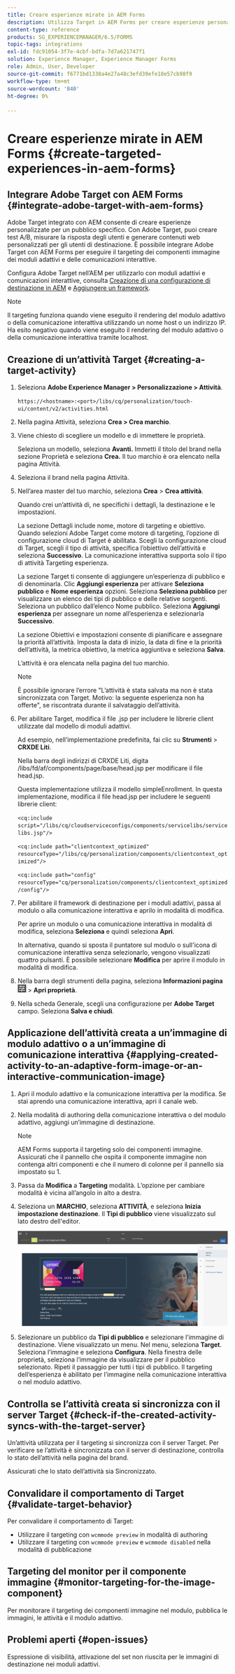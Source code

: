 ```yaml
---
title: Creare esperienze mirate in AEM Forms
description: Utilizza Target in AEM Forms per creare esperienze personalizzate per i clienti di destinazione.
content-type: reference
products: SG_EXPERIENCEMANAGER/6.5/FORMS
topic-tags: integrations
exl-id: fdc91054-3f7e-4cbf-bdfa-7d7a621747f1
solution: Experience Manager, Experience Manager Forms
role: Admin, User, Developer
source-git-commit: f6771bd1338a4e27a48c3efd39efe18e57cb98f9
workflow-type: tm+mt
source-wordcount: '840'
ht-degree: 0%

---
```


# Creare esperienze mirate in AEM Forms {#create-targeted-experiences-in-aem-forms}

## Integrare Adobe Target con AEM Forms {#integrate-adobe-target-with-aem-forms}

Adobe Target integrato con AEM consente di creare esperienze personalizzate per un pubblico specifico. Con Adobe Target, puoi creare test A/B, misurare la risposta degli utenti e generare contenuti web personalizzati per gli utenti di destinazione. È possibile integrare Adobe Target con AEM Forms per eseguire il targeting dei componenti immagine dei moduli adattivi e delle comunicazioni interattive.

Configura Adobe Target nell’AEM per utilizzarlo con moduli adattivi e comunicazioni interattive, consulta [Creazione di una configurazione di destinazione in AEM](/help/sites-administering/target.md) e [Aggiungere un framework](/help/sites-administering/target.md).

>[!NOTE]
>
>Il targeting funziona quando viene eseguito il rendering del modulo adattivo o della comunicazione interattiva utilizzando un nome host o un indirizzo IP. Ha esito negativo quando viene eseguito il rendering del modulo adattivo o della comunicazione interattiva tramite localhost.

## Creazione di un’attività Target {#creating-a-target-activity}

1. Seleziona **Adobe Experience Manager > Personalizzazione > Attività**.

   `https://<hostname>:<port>/libs/cq/personalization/touch-ui/content/v2/activities.html`

1. Nella pagina Attività, seleziona **Crea > Crea marchio**.
1. Viene chiesto di scegliere un modello e di immettere le proprietà.

   Seleziona un modello, seleziona **Avanti.** Immetti il titolo del brand nella sezione Proprietà e seleziona **Crea.**
Il tuo marchio è ora elencato nella pagina Attività.

1. Seleziona il brand nella pagina Attività.
1. Nell’area master del tuo marchio, seleziona **Crea** > **Crea attività**.

   Quando crei un’attività di, ne specifichi i dettagli, la destinazione e le impostazioni.

   La sezione Dettagli include nome, motore di targeting e obiettivo. Quando selezioni Adobe Target come motore di targeting, l’opzione di configurazione cloud di Target è abilitata. Scegli la configurazione cloud di Target, scegli il tipo di attività, specifica l’obiettivo dell’attività e seleziona **Successivo**. La comunicazione interattiva supporta solo il tipo di attività Targeting esperienza.

   La sezione Target ti consente di aggiungere un’esperienza di pubblico e di denominarla. Clic **Aggiungi esperienza** per attivare **Seleziona pubblico** e **Nome esperienza** opzioni. Seleziona **Seleziona pubblico** per visualizzare un elenco dei tipi di pubblico e delle relative sorgenti. Seleziona un pubblico dall’elenco Nome pubblico. Seleziona **Aggiungi esperienza** per assegnare un nome all’esperienza e selezionarla **Successivo**.

   La sezione Obiettivi e impostazioni consente di pianificare e assegnare la priorità all’attività. Imposta la data di inizio, la data di fine e la priorità dell’attività, la metrica obiettivo, la metrica aggiuntiva e seleziona **Salva**.

   L’attività è ora elencata nella pagina del tuo marchio.

   >[!NOTE]
   >
   >È possibile ignorare l’errore &quot;L’attività è stata salvata ma non è stata sincronizzata con Target. Motivo: la seguente esperienza non ha offerte&quot;, se riscontrata durante il salvataggio dell’attività.

1. Per abilitare Target, modifica il file .jsp per includere le librerie client utilizzate dal modello di moduli adattivi.

   Ad esempio, nell’implementazione predefinita, fai clic su **Strumenti** >  **CRXDE Liti**.

   Nella barra degli indirizzi di CRXDE Liti, digita /libs/fd/af/components/page/base/head.jsp per modificare il file head.jsp.

   Questa implementazione utilizza il modello simpleEnrollment. In questa implementazione, modifica il file head.jsp per includere le seguenti librerie client:

   `<cq:include script="/libs/cq/cloudserviceconfigs/components/servicelibs/servicelibs.jsp"/>`

   `<cq:include path="clientcontext_optimized" resourceType="/libs/cq/personalization/components/clientcontext_optimized"/>`

   `<cq:include path="config" resourceType="cq/personalization/components/clientcontext_optimized/config"/>`

1. Per abilitare il framework di destinazione per i moduli adattivi, passa al modulo o alla comunicazione interattiva e aprilo in modalità di modifica.

   Per aprire un modulo o una comunicazione interattiva in modalità di modifica, seleziona **Seleziona** e quindi seleziona **Apri**.

   In alternativa, quando si sposta il puntatore sul modulo o sull&#39;icona di comunicazione interattiva senza selezionarlo, vengono visualizzati quattro pulsanti. È possibile selezionare **Modifica** per aprire il modulo in modalità di modifica.

1. Nella barra degli strumenti della pagina, seleziona **Informazioni pagina** ![theme-options](assets/theme-options.png) > **Apri proprietà**.
1. Nella scheda Generale, scegli una configurazione per **Adobe Target** campo. Seleziona **Salva e chiudi**.

## Applicazione dell’attività creata a un’immagine di modulo adattivo o a un’immagine di comunicazione interattiva {#applying-created-activity-to-an-adaptive-form-image-or-an-interactive-communication-image}

1. Apri il modulo adattivo e la comunicazione interattiva per la modifica. Se stai aprendo una comunicazione interattiva, apri il canale web.

1. Nella modalità di authoring della comunicazione interattiva o del modulo adattivo, aggiungi un’immagine di destinazione.

   >[!NOTE]
   >
   >AEM Forms supporta il targeting solo dei componenti immagine. Assicurati che il pannello che ospita il componente immagine non contenga altri componenti e che il numero di colonne per il pannello sia impostato su 1.

1. Passa da **Modifica** a **Targeting** modalità. L’opzione per cambiare modalità è vicina all’angolo in alto a destra.
1. Seleziona un **MARCHIO**, seleziona **ATTIVITÀ**, e seleziona **Inizia impostazione destinazione**. Il **Tipi di pubblico** viene visualizzato sul lato destro dell&#39;editor.

   ![targeting-menu](assets/targeting-menu.png)

1. Selezionare un pubblico da **Tipi di pubblico** e selezionare l&#39;immagine di destinazione. Viene visualizzato un menu. Nel menu, seleziona **Target**. Seleziona l’immagine e seleziona **Configura**. Nella finestra delle proprietà, seleziona l’immagine da visualizzare per il pubblico selezionato. Ripeti il passaggio per tutti i tipi di pubblico. Il targeting dell’esperienza è abilitato per l’immagine nella comunicazione interattiva o nel modulo adattivo.

## Controlla se l’attività creata si sincronizza con il server Target {#check-if-the-created-activity-syncs-with-the-target-server}

Un’attività utilizzata per il targeting si sincronizza con il server Target. Per verificare se l’attività è sincronizzata con il server di destinazione, controlla lo stato dell’attività nella pagina del brand.

Assicurati che lo stato dell’attività sia Sincronizzato.

## Convalidare il comportamento di Target {#validate-target-behavior}

Per convalidare il comportamento di Target:

* Utilizzare il targeting con `wcmmode preview` in modalità di authoring
* Utilizzare il targeting con `wcmmode preview` e `wcmmode disabled` nella modalità di pubblicazione

## Targeting del monitor per il componente immagine {#monitor-targeting-for-the-image-component}

Per monitorare il targeting dei componenti immagine nel modulo, pubblica le immagini, le attività e il modulo adattivo.

## Problemi aperti {#open-issues}

Espressione di visibilità, attivazione del set non riuscita per le immagini di destinazione nei moduli adattivi.
